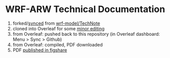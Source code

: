 # WRF-ARW Technical Documentation

1. forked/[synced](https://github.com/KirstieJane/STEMMRoleModels/wiki/Syncing-your-fork-to-the-original-repository-via-the-browser) from [wrf-model/TechNote](https://github.com/wrf-model/TechNote)
1. cloned into Overleaf for some [minor editing](https://github.com/jobonaf/WRF-ARW-TechNote/commits/master)
1. from Overleaf: pushed back to this repository (in Overleaf dashboard: Menu > Sync > Github)
1. from Overleaf: compiled, PDF downloaded
1. PDF [published in figshare](https://ndownloader.figshare.com/files/13627070)
